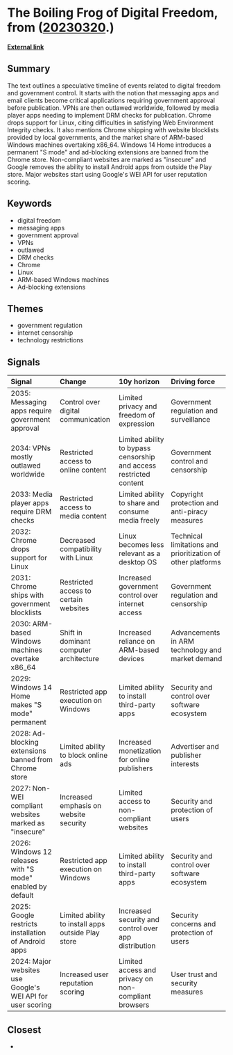 # __The Boiling Frog of Digital Freedom__, from ([20230320](https://kghosh.substack.com/p/20230320).)

__[External link](https://gazoche.xyz/posts/boiling-frog/)__



## Summary

The text outlines a speculative timeline of events related to digital freedom and government control. It starts with the notion that messaging apps and email clients become critical applications requiring government approval before publication. VPNs are then outlawed worldwide, followed by media player apps needing to implement DRM checks for publication. Chrome drops support for Linux, citing difficulties in satisfying Web Environment Integrity checks. It also mentions Chrome shipping with website blocklists provided by local governments, and the market share of ARM-based Windows machines overtaking x86_64. Windows 14 Home introduces a permanent "S mode" and ad-blocking extensions are banned from the Chrome store. Non-compliant websites are marked as "insecure" and Google removes the ability to install Android apps from outside the Play store. Major websites start using Google's WEI API for user reputation scoring.

## Keywords

* digital freedom
* messaging apps
* government approval
* VPNs
* outlawed
* DRM checks
* Chrome
* Linux
* ARM-based Windows machines
* Ad-blocking extensions

## Themes

* government regulation
* internet censorship
* technology restrictions

## Signals

| Signal                                                     | Change                                             | 10y horizon                                                        | Driving force                                               |
|:-----------------------------------------------------------|:---------------------------------------------------|:-------------------------------------------------------------------|:------------------------------------------------------------|
| 2035: Messaging apps require government approval           | Control over digital communication                 | Limited privacy and freedom of expression                          | Government regulation and surveillance                      |
| 2034: VPNs mostly outlawed worldwide                       | Restricted access to online content                | Limited ability to bypass censorship and access restricted content | Government control and censorship                           |
| 2033: Media player apps require DRM checks                 | Restricted access to media content                 | Limited ability to share and consume media freely                  | Copyright protection and anti-piracy measures               |
| 2032: Chrome drops support for Linux                       | Decreased compatibility with Linux                 | Linux becomes less relevant as a desktop OS                        | Technical limitations and prioritization of other platforms |
| 2031: Chrome ships with government blocklists              | Restricted access to certain websites              | Increased government control over internet access                  | Government regulation and censorship                        |
| 2030: ARM-based Windows machines overtake x86_64           | Shift in dominant computer architecture            | Increased reliance on ARM-based devices                            | Advancements in ARM technology and market demand            |
| 2029: Windows 14 Home makes "S mode" permanent             | Restricted app execution on Windows                | Limited ability to install third-party apps                        | Security and control over software ecosystem                |
| 2028: Ad-blocking extensions banned from Chrome store      | Limited ability to block online ads                | Increased monetization for online publishers                       | Advertiser and publisher interests                          |
| 2027: Non-WEI compliant websites marked as "insecure"      | Increased emphasis on website security             | Limited access to non-compliant websites                           | Security and protection of users                            |
| 2026: Windows 12 releases with "S mode" enabled by default | Restricted app execution on Windows                | Limited ability to install third-party apps                        | Security and control over software ecosystem                |
| 2025: Google restricts installation of Android apps        | Limited ability to install apps outside Play store | Increased security and control over app distribution               | Security concerns and protection of users                   |
| 2024: Major websites use Google's WEI API for user scoring | Increased user reputation scoring                  | Limited access and privacy on non-compliant browsers               | User trust and security measures                            |

## Closest

* 